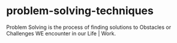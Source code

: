 # problem-solving-techniques
Problem Solving is the process of finding solutions to Obstacles or Challenges WE encounter in our Life | Work.
